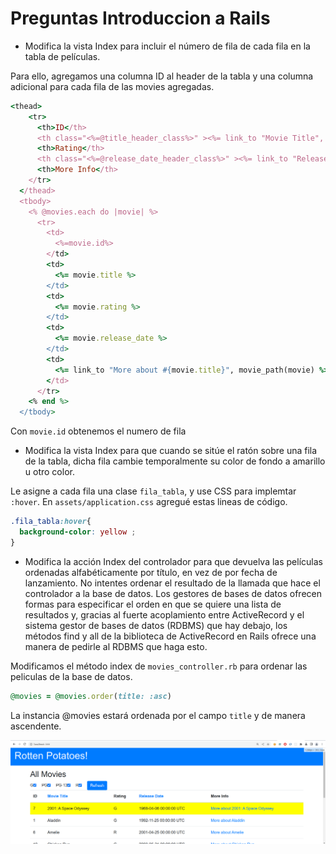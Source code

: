 # Preguntas Introduccion a Rails

- Modifica la vista Index para incluir el número de fila de cada fila en la tabla de películas.

Para ello, agregamos una columna ID al header de la tabla y una columna adicional para cada fila de las movies agregadas.

```ruby 
<thead>
    <tr>
      <th>ID</th>
      <th class="<%=@title_header_class%>" ><%= link_to "Movie Title", movies_path(sort: 'title', direction: toggle_direction('title'), ratings: hash_ratings(@ratings_to_show)), id: 'title_header' %></th>
      <th>Rating</th>
      <th class="<%=@release_date_header_class%>" ><%= link_to "Release Date", movies_path(sort: 'release_date', direction: toggle_direction('release_date'), ratings: hash_ratings(@ratings_to_show)), id: 'release_date_header' %></th>
      <th>More Info</th>
    </tr>
  </thead>
  <tbody>
    <% @movies.each do |movie| %>
      <tr>
        <td>
          <%=movie.id%>
        </td>
        <td>
          <%= movie.title %>
        </td>
        <td>
          <%= movie.rating %>
        </td>
        <td>
          <%= movie.release_date %>
        </td>
        <td>
          <%= link_to "More about #{movie.title}", movie_path(movie) %>
        </td>
      </tr>
    <% end %>
  </tbody>
```
Con `movie.id` obtenemos el numero de fila

- Modifica la vista Index para que cuando se sitúe el ratón sobre una fila de la tabla, dicha fila cambie temporalmente su color de fondo a amarillo u otro color.

Le asigne a cada fila una clase `fila_tabla`, y use CSS para implemtar `:hover`. En `assets/application.css` agregué estas lineas de código.
```css
.fila_tabla:hover{
  background-color: yellow ;
}
```

- Modifica la acción Index del controlador para que devuelva las películas ordenadas alfabéticamente por título, en vez de por fecha de lanzamiento. No intentes ordenar el resultado de la llamada que hace el controlador a la base de datos. Los gestores de bases de datos ofrecen formas para especificar el orden en que se quiere una lista de resultados y, gracias al fuerte acoplamiento entre ActiveRecord y el sistema gestor de bases de datos (RDBMS) que hay debajo, los métodos find y all de la biblioteca de ActiveRecord en Rails ofrece una manera de pedirle al RDBMS que haga esto.

Modificamos el método index de `movies_controller.rb` para ordenar las peliculas de la base de datos.

```ruby
@movies = @movies.order(title: :asc)
```
La instancia @movies estará ordenada por el campo `title` y de manera ascendente.

![img1](img1.png)